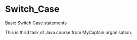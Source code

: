 # Switch_Case
Basic Switch Case statements

This is thrid task of Java course from MyCaptain organisation.
